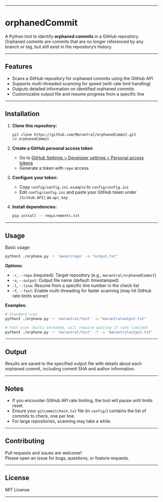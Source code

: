 
---

# orphanedCommit

A Python tool to identify **orphaned commits** in a GitHub repository. Orphaned commits are commits that are no longer referenced by any branch or tag, but still exist in the repository’s history.

---

## Features

- Scans a GitHub repository for orphaned commits using the GitHub API
- Supports multi-threaded scanning for speed (with rate limit handling)
- Outputs detailed information on identified orphaned commits
- Customizable output file and resume progress from a specific line

---

## Installation

1. **Clone this repository:**
   ```bash
   git clone https://github.com/Marantral/orphanedCommit.git
   cd orphanedCommit
   ```

2. **Create a GitHub personal access token**  
   - Go to [GitHub Settings > Developer settings > Personal access tokens](https://github.com/settings/tokens)
   - Generate a token with `repo` access

3. **Configure your token:**  
   - Copy `config/config.ini.example` to `config/config.ini`
   - Edit `config/config.ini` and paste your GitHub token under `[Github.API]` as `api_key`

4. **Install dependencies:**  
   ```bash
   pip install -r requirements.txt
   ```

---

## Usage

Basic usage:
```bash
python3 ./orphane.py -r 'owner/repo' -o "output.txt"
```

**Options:**
- `-r`, `--repo` (required): Target repository (e.g., `marantral/orphanedCommit`)
- `-o`, `--output`: Output file name (default: timestamped)
- `-l`, `--line`: Resume from a specific line number in the check list
- `-f`, `--fast`: Enable multi-threading for faster scanning (may hit GitHub rate limits sooner)

**Examples:**
```bash
# Standard scan
python3 ./orphane.py -r 'marantral/test' -o "marantraloutput.txt"

# Fast scan (multi-threaded, will require waiting if rate limited)
python3 ./orphane.py -r 'marantral/test' -f -o "marantraloutput.txt"
```

---

## Output

Results are saved to the specified output file with details about each orphaned commit, including commit SHA and author information.

---

## Notes

- If you encounter GitHub API rate limiting, the tool will pause until limits reset.
- Ensure your `gitcommitcheck.txt` file (in `config/`) contains the list of commits to check, one per line.
- For large repositories, scanning may take a while.

---

## Contributing

Pull requests and issues are welcome!  
Please open an issue for bugs, questions, or feature requests.

---

## License

MIT License

---